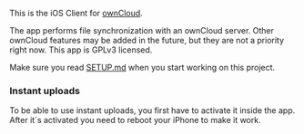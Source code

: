 This is the iOS Client for [ownCloud][0].

The app performs file synchronization with an ownCloud server. Other ownCloud features may be added in the future, but they are not a priority right now. This app is GPLv3 licensed.

Make sure you read [SETUP.md][1] when you start working on this project.

[0]: https://github.com/owncloud/core
[1]: https://github.com/owncloud/ios/blob/master/SETUP.md

### Instant uploads

To be able to use instant uploads, you first have to activate it inside the app. After it´s activated you need to reboot your iPhone to make it work.
